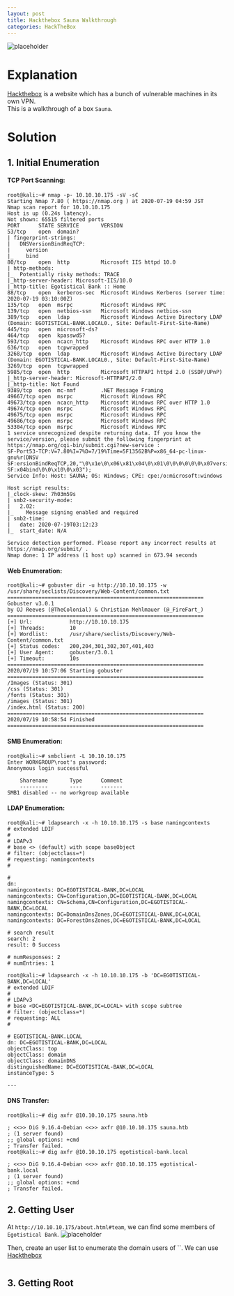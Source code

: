 ```yaml
---
layout: post
title: Hackthebox Sauna Walkthrough
categories: HackTheBox
---
```


![placeholder](https://media.githubusercontent.com/media/1n4r1/1n4r1.github.io/master/public/images/2020-07-19/sauna.png)

# Explanation
[Hackthebox](https://www.hackthebox.eu/) is a website which has a bunch of vulnerable machines in its own VPN.<br>
This is a walkthrough of a box `Sauna`.

# Solution
## 1. Initial Enumeration
#### TCP Port Scanning:
```shell
root@kali:~# nmap -p- 10.10.10.175 -sV -sC
Starting Nmap 7.80 ( https://nmap.org ) at 2020-07-19 04:59 JST
Nmap scan report for 10.10.10.175
Host is up (0.24s latency).
Not shown: 65515 filtered ports
PORT      STATE SERVICE       VERSION
53/tcp    open  domain?
| fingerprint-strings:
|   DNSVersionBindReqTCP:
|     version
|_    bind
80/tcp    open  http          Microsoft IIS httpd 10.0
| http-methods:
|_  Potentially risky methods: TRACE
|_http-server-header: Microsoft-IIS/10.0
|_http-title: Egotistical Bank :: Home
88/tcp    open  kerberos-sec  Microsoft Windows Kerberos (server time: 2020-07-19 03:10:00Z)
135/tcp   open  msrpc         Microsoft Windows RPC
139/tcp   open  netbios-ssn   Microsoft Windows netbios-ssn
389/tcp   open  ldap          Microsoft Windows Active Directory LDAP (Domain: EGOTISTICAL-BANK.LOCAL0., Site: Default-First-Site-Name)
445/tcp   open  microsoft-ds?
464/tcp   open  kpasswd5?
593/tcp   open  ncacn_http    Microsoft Windows RPC over HTTP 1.0
636/tcp   open  tcpwrapped
3268/tcp  open  ldap          Microsoft Windows Active Directory LDAP (Domain: EGOTISTICAL-BANK.LOCAL0., Site: Default-First-Site-Name)
3269/tcp  open  tcpwrapped
5985/tcp  open  http          Microsoft HTTPAPI httpd 2.0 (SSDP/UPnP)
|_http-server-header: Microsoft-HTTPAPI/2.0
|_http-title: Not Found
9389/tcp  open  mc-nmf        .NET Message Framing
49667/tcp open  msrpc         Microsoft Windows RPC
49673/tcp open  ncacn_http    Microsoft Windows RPC over HTTP 1.0
49674/tcp open  msrpc         Microsoft Windows RPC
49675/tcp open  msrpc         Microsoft Windows RPC
49686/tcp open  msrpc         Microsoft Windows RPC
53304/tcp open  msrpc         Microsoft Windows RPC
1 service unrecognized despite returning data. If you know the service/version, please submit the following fingerprint at https://nmap.org/cgi-bin/submit.cgi?new-service :
SF-Port53-TCP:V=7.80%I=7%D=7/19%Time=5F13562B%P=x86_64-pc-linux-gnu%r(DNSV
SF:ersionBindReqTCP,20,"\0\x1e\0\x06\x81\x04\0\x01\0\0\0\0\0\0\x07version\
SF:x04bind\0\0\x10\0\x03");
Service Info: Host: SAUNA; OS: Windows; CPE: cpe:/o:microsoft:windows

Host script results:
|_clock-skew: 7h03m59s
| smb2-security-mode:
|   2.02:
|_    Message signing enabled and required
| smb2-time:
|   date: 2020-07-19T03:12:23
|_  start_date: N/A

Service detection performed. Please report any incorrect results at https://nmap.org/submit/ .
Nmap done: 1 IP address (1 host up) scanned in 673.94 seconds
```

#### Web Enumeration:
```shell
root@kali:~# gobuster dir -u http://10.10.10.175 -w /usr/share/seclists/Discovery/Web-Content/common.txt 
===============================================================
Gobuster v3.0.1
by OJ Reeves (@TheColonial) & Christian Mehlmauer (@_FireFart_)
===============================================================
[+] Url:            http://10.10.10.175
[+] Threads:        10
[+] Wordlist:       /usr/share/seclists/Discovery/Web-Content/common.txt
[+] Status codes:   200,204,301,302,307,401,403
[+] User Agent:     gobuster/3.0.1
[+] Timeout:        10s
===============================================================
2020/07/19 10:57:06 Starting gobuster
===============================================================
/Images (Status: 301)
/css (Status: 301)
/fonts (Status: 301)
/images (Status: 301)
/index.html (Status: 200)
===============================================================
2020/07/19 10:58:54 Finished
===============================================================
```

#### SMB Enumeration:
```shell
root@kali:~# smbclient -L 10.10.10.175
Enter WORKGROUP\root's password: 
Anonymous login successful

	Sharename       Type      Comment
	---------       ----      -------
SMB1 disabled -- no workgroup available
```

#### LDAP Enumeration:
```shell
root@kali:~# ldapsearch -x -h 10.10.10.175 -s base namingcontexts
# extended LDIF
#
# LDAPv3
# base <> (default) with scope baseObject
# filter: (objectclass=*)
# requesting: namingcontexts 
#

#
dn:
namingcontexts: DC=EGOTISTICAL-BANK,DC=LOCAL
namingcontexts: CN=Configuration,DC=EGOTISTICAL-BANK,DC=LOCAL
namingcontexts: CN=Schema,CN=Configuration,DC=EGOTISTICAL-BANK,DC=LOCAL
namingcontexts: DC=DomainDnsZones,DC=EGOTISTICAL-BANK,DC=LOCAL
namingcontexts: DC=ForestDnsZones,DC=EGOTISTICAL-BANK,DC=LOCAL

# search result
search: 2
result: 0 Success

# numResponses: 2
# numEntries: 1
```
```shell
root@kali:~# ldapsearch -x -h 10.10.10.175 -b 'DC=EGOTISTICAL-BANK,DC=LOCAL'
# extended LDIF
#
# LDAPv3
# base <DC=EGOTISTICAL-BANK,DC=LOCAL> with scope subtree
# filter: (objectclass=*)
# requesting: ALL
#

# EGOTISTICAL-BANK.LOCAL
dn: DC=EGOTISTICAL-BANK,DC=LOCAL
objectClass: top
objectClass: domain
objectClass: domainDNS
distinguishedName: DC=EGOTISTICAL-BANK,DC=LOCAL
instanceType: 5

---

```

#### DNS Transfer:
```shell
root@kali:~# dig axfr @10.10.10.175 sauna.htb

; <<>> DiG 9.16.4-Debian <<>> axfr @10.10.10.175 sauna.htb
; (1 server found)
;; global options: +cmd
; Transfer failed.
root@kali:~# dig axfr @10.10.10.175 egotistical-bank.local

; <<>> DiG 9.16.4-Debian <<>> axfr @10.10.10.175 egotistical-bank.local
; (1 server found)
;; global options: +cmd
; Transfer failed.
```


## 2. Getting User

At `http://10.10.10.175/about.html#team`, we can find some members of `Egotistical Bank`.
![placeholder](https://media.githubusercontent.com/media/1n4r1/1n4r1.github.io/master/public/images/2020-07-19/sauna.png)

Then, create an user list to enumerate the domain users of ``.
We can use [Hackthebox](https://www.hackthebox.eu/) 
```shell

```


## 3. Getting Root

